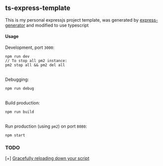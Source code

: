 ## ts-express-template

This is my personal expressjs project template, was generated by [express-generator](https://github.com/expressjs/generator) and modified to use typescript

#### Usage

Development, port `3000`:
```
npm run dev
// To stop all pm2 instance:
pm2 stop all && pm2 del all
```
\
Debugging:
```
npm run debug
```

\
Build production:
```
npm run build
```

\
Run production (using `pm2`) on port `8080`:
```
npm start
```

### TODO
[+] [Gracefully reloading down your script](https://github.com/remy/nodemon#gracefully-reloading-down-your-script)
